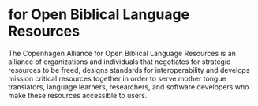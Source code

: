 #  for Open Biblical Language Resources

The Copenhagen Alliance for Open Biblical Language Resources is an alliance of organizations and individuals that negotiates for strategic resources to be freed, designs standards for interoperability and develops mission critical resources together in order to serve mother tongue translators, language learners, researchers, and software developers who make these resources accessible to users.
